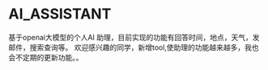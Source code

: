 # AI_ASSISTANT
基于openai大模型的个人AI 助理，目前实现的功能有回答时间，地点，天气，发邮件，搜索查询等。 
欢迎感兴趣的同学，新增tool,使助理的功能越来越多，我也会不定期的更新功能。。
